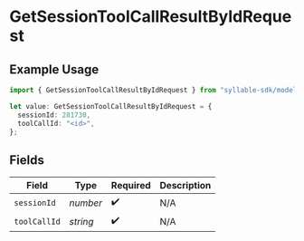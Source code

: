 # GetSessionToolCallResultByIdRequest

## Example Usage

```typescript
import { GetSessionToolCallResultByIdRequest } from "syllable-sdk/models/operations";

let value: GetSessionToolCallResultByIdRequest = {
  sessionId: 281730,
  toolCallId: "<id>",
};
```

## Fields

| Field              | Type               | Required           | Description        |
| ------------------ | ------------------ | ------------------ | ------------------ |
| `sessionId`        | *number*           | :heavy_check_mark: | N/A                |
| `toolCallId`       | *string*           | :heavy_check_mark: | N/A                |